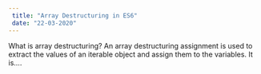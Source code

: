 ```yaml
---
 title: "Array Destructuring in ES6"
 date: "22-03-2020"
---
```


What is array destructuring? An array destructuring assignment is used to extract the values of an iterable object and assign them to the variables. It is....
